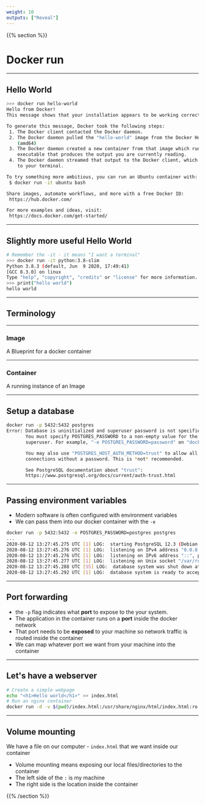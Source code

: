 ```yaml
---
weight: 10
outputs: ["Reveal"]
---
```


{{% section %}}

# Docker run

---

## Hello World

```bash
>>> docker run hello-world
Hello from Docker!
This message shows that your installation appears to be working correctly.

To generate this message, Docker took the following steps:
 1. The Docker client contacted the Docker daemon.
 2. The Docker daemon pulled the "hello-world" image from the Docker Hub.
    (amd64)
 3. The Docker daemon created a new container from that image which runs the
    executable that produces the output you are currently reading.
 4. The Docker daemon streamed that output to the Docker client, which sent it
    to your terminal.

To try something more ambitious, you can run an Ubuntu container with:
 $ docker run -it ubuntu bash

Share images, automate workflows, and more with a free Docker ID:
 https://hub.docker.com/

For more examples and ideas, visit:
 https://docs.docker.com/get-started/
```

---

## Slightly more useful Hello World

```bash
# Remember the -it - it means "I want a terminal"
>>> docker run -it python:3.8-slim
Python 3.8.3 (default, Jun  9 2020, 17:49:41)
[GCC 8.3.0] on linux
Type "help", "copyright", "credits" or "license" for more information.
>>> print("hello world")
hello world
```

---

## Terminology

---

### Image

A Blueprint for a docker container

---

### Container

A running instance of an Image

---

## Setup a database

```bash
docker run -p 5432:5432 postgres
Error: Database is uninitialized and superuser password is not specified.
       You must specify POSTGRES_PASSWORD to a non-empty value for the
       superuser. For example, "-e POSTGRES_PASSWORD=password" on "docker run".

       You may also use "POSTGRES_HOST_AUTH_METHOD=trust" to allow all
       connections without a password. This is *not* recommended.

       See PostgreSQL documentation about "trust":
       https://www.postgresql.org/docs/current/auth-trust.html

```

---

## Passing environment variables

- Modern software is often configured with environment variables
- We can pass them into our docker container with the `-e`

```bash
docker run -p 5432:5432 -e POSTGRES_PASSWORD=postgres postgres
...
2020-08-12 13:27:45.275 UTC [1] LOG:  starting PostgreSQL 12.3 (Debian 12.3-1.pgdg100+1) on x86_64-pc-linux-gnu, compiled by gcc (Debian 8.3.0-6) 8.3.0, 64-bit
2020-08-12 13:27:45.276 UTC [1] LOG:  listening on IPv4 address "0.0.0.0", port 5432
2020-08-12 13:27:45.276 UTC [1] LOG:  listening on IPv6 address "::", port 5432
2020-08-12 13:27:45.277 UTC [1] LOG:  listening on Unix socket "/var/run/postgresql/.s.PGSQL.5432"
2020-08-12 13:27:45.288 UTC [55] LOG:  database system was shut down at 2020-08-12 13:27:45 UTC
2020-08-12 13:27:45.292 UTC [1] LOG:  database system is ready to accept connections
```

---

## Port forwarding

- the `-p` flag indicates what **port** to expose to the your system.
- The application in the container runs on a **port** inside the docker network
- That port needs to be **exposed** to your machine so network traffic is routed inside the container
- We can map whatever port we want from your machine into the container

---

## Let's have a webserver

```bash
# Create a simple webpage
echo "<h1>Hello world</h1>" >> index.html
# Run an nginx container
docker run -d -v $(pwd)/index.html:/usr/share/nginx/html/index.html:ro -p 8080:80 nginx
```

---

## Volume mounting

We have a file on our computer - `index.html` that we want inside our container

- Volume mounting means exposing our local files/directories to the container
- The left side of the `:` is my machine
- The right side is the location inside the container


{{% /section %}}